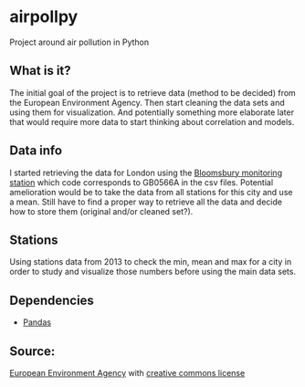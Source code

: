 # airpollpy
Project around air pollution in Python

## What is it?
The initial goal of the project is to retrieve data (method to be decided) from the European Environment Agency.
Then start cleaning the data sets and using them for visualization. 
And potentially something more elaborate later that would require more data to start thinking about correlation and models.


## Data info
I started retrieving the data for London using the [Bloomsbury monitoring station](https://uk-air.defra.gov.uk/networks/site-info?site_id=CLL2)
which code corresponds to GB0566A in the csv files.
Potential amelioration would be to take the data from all stations for this city and use a mean.
Still have to find a proper way to retrieve all the data and decide how to store them (original and/or cleaned set?).


## Stations
Using stations data from 2013 to check the min, mean and max for a city in order to study and visualize those numbers before using the main data sets.


## Dependencies
- [Pandas](https://pandas.pydata.org/)


## Source:
[European Environment Agency](https://www.eea.europa.eu/) with [creative commons license](https://creativecommons.org/licenses/by/2.5/dk/deed.en_GB)


